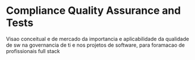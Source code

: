 # Compliance Quality Assurance and Tests

Visao conceitual e de mercado da importancia e aplicabilidade da qualidade de sw na governancia de ti e nos projetos de software, para foramacao de profissionais full stack